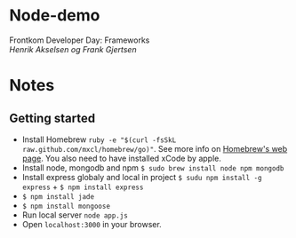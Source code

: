 # Node-demo
Frontkom Developer Day: Frameworks  
*Henrik Akselsen og Frank Gjertsen*

# Notes
## Getting started
- Install Homebrew `ruby -e "$(curl -fsSkL raw.github.com/mxcl/homebrew/go)"`. See more info on [Homebrew's web page](http://mxcl.github.com/homebrew/). You also need to have installed xCode by apple.
- Install node, mongodb and npm  `$ sudo brew install node npm mongodb`
- Install express globaly and local in project `$ sudu npm install -g express` + `$ npm install express`
- `$ npm install jade`
- `$ npm install mongoose`
- Run local server `node app.js`
- Open `localhost:3000` in your browser.